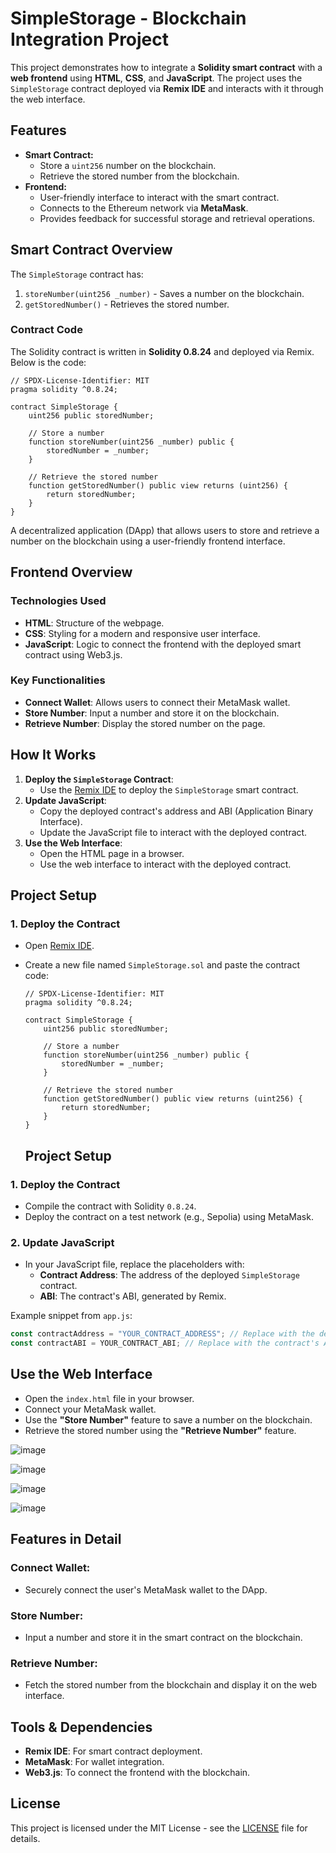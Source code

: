 # SimpleStorage - Blockchain Integration Project

This project demonstrates how to integrate a **Solidity smart contract** with a **web frontend** using **HTML**, **CSS**, and **JavaScript**. The project uses the `SimpleStorage` contract deployed via **Remix IDE** and interacts with it through the web interface.

## Features
- **Smart Contract:**
  - Store a `uint256` number on the blockchain.
  - Retrieve the stored number from the blockchain.
- **Frontend:**
  - User-friendly interface to interact with the smart contract.
  - Connects to the Ethereum network via **MetaMask**.
  - Provides feedback for successful storage and retrieval operations.

## Smart Contract Overview

The `SimpleStorage` contract has:
1. `storeNumber(uint256 _number)` - Saves a number on the blockchain.
2. `getStoredNumber()` - Retrieves the stored number.

### Contract Code
The Solidity contract is written in **Solidity 0.8.24** and deployed via Remix. Below is the code:

```solidity
// SPDX-License-Identifier: MIT
pragma solidity ^0.8.24;

contract SimpleStorage {
    uint256 public storedNumber;

    // Store a number
    function storeNumber(uint256 _number) public {
        storedNumber = _number;
    }

    // Retrieve the stored number
    function getStoredNumber() public view returns (uint256) {
        return storedNumber;
    }
}

```
A decentralized application (DApp) that allows users to store and retrieve a number on the blockchain using a user-friendly frontend interface.

## Frontend Overview

### Technologies Used
- **HTML**: Structure of the webpage.
- **CSS**: Styling for a modern and responsive user interface.
- **JavaScript**: Logic to connect the frontend with the deployed smart contract using Web3.js.

### Key Functionalities
- **Connect Wallet**: Allows users to connect their MetaMask wallet.
- **Store Number**: Input a number and store it on the blockchain.
- **Retrieve Number**: Display the stored number on the page.

## How It Works
1. **Deploy the `SimpleStorage` Contract**:
   - Use the [Remix IDE](https://remix.ethereum.org/) to deploy the `SimpleStorage` smart contract.
2. **Update JavaScript**:
   - Copy the deployed contract's address and ABI (Application Binary Interface).
   - Update the JavaScript file to interact with the deployed contract.
3. **Use the Web Interface**:
   - Open the HTML page in a browser.
   - Use the web interface to interact with the deployed contract.

## Project Setup

### 1. Deploy the Contract
- Open [Remix IDE](https://remix.ethereum.org/).
- Create a new file named `SimpleStorage.sol` and paste the contract code:
  ```solidity
  // SPDX-License-Identifier: MIT
  pragma solidity ^0.8.24;

  contract SimpleStorage {
      uint256 public storedNumber;

      // Store a number
      function storeNumber(uint256 _number) public {
          storedNumber = _number;
      }

      // Retrieve the stored number
      function getStoredNumber() public view returns (uint256) {
          return storedNumber;
      }
  }
  ```

  ## Project Setup

### 1. Deploy the Contract
- Compile the contract with Solidity `0.8.24`.
- Deploy the contract on a test network (e.g.,  Sepolia) using MetaMask.

### 2. Update JavaScript
- In your JavaScript file, replace the placeholders with:
  - **Contract Address**: The address of the deployed `SimpleStorage` contract.
  - **ABI**: The contract's ABI, generated by Remix.

Example snippet from `app.js`:
```javascript
const contractAddress = "YOUR_CONTRACT_ADDRESS"; // Replace with the deployed contract's address
const contractABI = YOUR_CONTRACT_ABI; // Replace with the contract's ABI
```
## Use the Web Interface
- Open the `index.html` file in your browser.
- Connect your MetaMask wallet.
- Use the **"Store Number"** feature to save a number on the blockchain.
- Retrieve the stored number using the **"Retrieve Number"** feature.

![image](https://github.com/user-attachments/assets/4432c19d-43e8-4824-982a-cf665d6acdf9)


![image](https://github.com/user-attachments/assets/1d7c1633-2398-4fde-8840-8893ca6dc221)


![image](https://github.com/user-attachments/assets/a9801d6f-687e-4df2-9827-963b8a1d530d)

![image](https://github.com/user-attachments/assets/347d7741-2503-412e-bce1-d1950ee03823)


## Features in Detail
### Connect Wallet:
- Securely connect the user's MetaMask wallet to the DApp.

### Store Number:
- Input a number and store it in the smart contract on the blockchain.

### Retrieve Number:
- Fetch the stored number from the blockchain and display it on the web interface.

## Tools & Dependencies
- **Remix IDE**: For smart contract deployment.
- **MetaMask**: For wallet integration.
- **Web3.js**: To connect the frontend with the blockchain.

## License
This project is licensed under the MIT License - see the [LICENSE](LICENSE) file for details.






